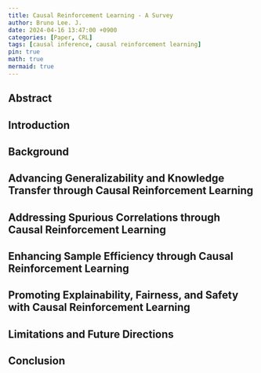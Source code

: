 ```yaml
---
title: Causal Reinforcement Learning - A Survey
author: Bruno Lee. J.
date: 2024-04-16 13:47:00 +0900
categories: [Paper, CRL]
tags: [causal inference, causal reinforcement learning]
pin: true
math: true
mermaid: true
---
```



## Abstract

## Introduction

## Background

## Advancing Generalizability and Knowledge Transfer through Causal Reinforcement Learning

## Addressing Spurious Correlations through Causal Reinforcement Learning

## Enhancing Sample Efficiency through Causal Reinforcement Learning

## Promoting Explainability, Fairness, and Safety with Causal Reinforcement Learning

## Limitations and Future Directions

## Conclusion